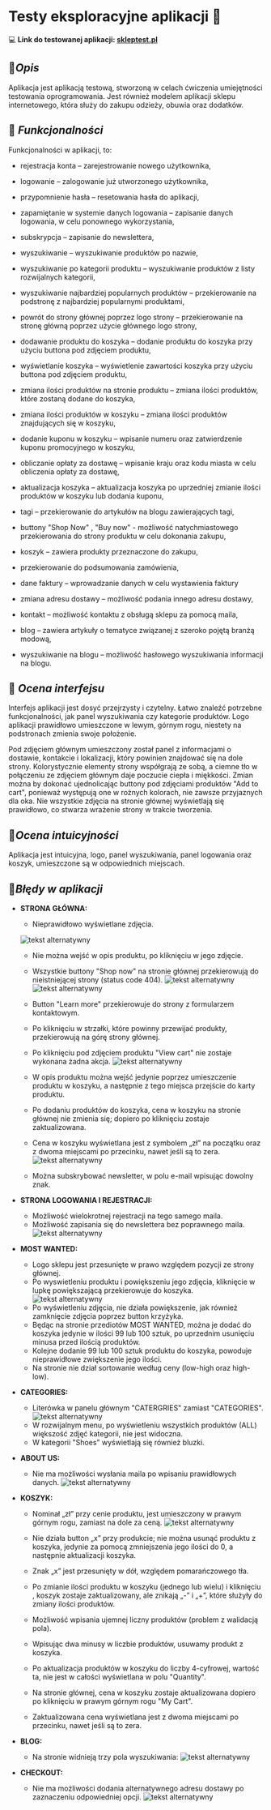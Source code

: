 # **Testy eksploracyjne aplikacji**  🚀
  

💻 **Link do testowanej aplikacji: [skleptest.pl](https://skleptest.pl/)**

 ## 📌***Opis***
    
Aplikacja jest aplikacją testową, stworzoną w celach ćwiczenia umiejętności testowania oprogramowania. Jest również modelem aplikacji sklepu internetowego, która służy do zakupu odzieży, obuwia oraz dodatków.


## 📌 ***Funkcjonalności***

Funkcjonalności w aplikacji, to:

-   rejestracja konta – zarejestrowanie nowego użytkownika,
    
-   logowanie – zalogowanie już utworzonego użytkownika,
    
-   przypomnienie hasła – resetowania hasła do aplikacji,
    
-   zapamiętanie w systemie danych logowania – zapisanie danych logowania, w celu ponownego wykorzystania,
    
-   subskrypcja – zapisanie do newslettera,
    
-   wyszukiwanie – wyszukiwanie produktów po nazwie,
    
-   wyszukiwanie po kategorii produktu – wyszukiwanie produktów z listy rozwijalnych kategorii,
    
-   wyszukiwanie najbardziej popularnych produktów – przekierowanie na podstronę z najbardziej popularnymi produktami,
    
-   powrót do strony głównej poprzez logo strony – przekierowanie na stronę główną poprzez użycie głównego logo strony,
    
-   dodawanie produktu do koszyka – dodanie produktu do koszyka przy użyciu buttona pod zdjęciem produktu,
    
-   wyświetlanie koszyka – wyświetlenie zawartości koszyka przy użyciu buttona pod zdjęciem produktu,
    
-   zmiana ilości produktów na stronie produktu – zmiana ilości produktów, które zostaną dodane do koszyka,
    
-   zmiana ilości produktów w koszyku – zmiana ilości produktów znajdujących się w koszyku,
    
-   dodanie kuponu w koszyku – wpisanie numeru oraz zatwierdzenie kuponu promocyjnego w koszyku,
    
-   obliczanie opłaty za dostawę – wpisanie kraju oraz kodu miasta w celu obliczenia opłaty za dostawę,
    
-   aktualizacja koszyka – aktualizacja koszyka po uprzedniej zmianie ilości produktów w koszyku lub dodania kuponu,
    
-   tagi – przekierowanie do artykułów na blogu zawierających tagi,
    
-   buttony "Shop Now" , "Buy now" - możliwość natychmiastowego przekierowania do strony produktu w celu dokonania zakupu,
    
-   koszyk – zawiera produkty przeznaczone do zakupu,
    
-   przekierowanie do podsumowania zamówienia,
    
-   dane faktury – wprowadzanie danych w celu wystawienia faktury
    
-   zmiana adresu dostawy – możliwość podania innego adresu dostawy,
    
-   kontakt – możliwość kontaktu z obsługą sklepu za pomocą maila,
    
-   blog – zawiera artykuły o tematyce związanej z szeroko pojętą branżą modową,
    
-   wyszukiwanie na blogu – możliwość hasłowego wyszukiwania informacji na blogu.
    
  
## 📌 ***Ocena interfejsu***

Interfejs aplikacji jest dosyć przejrzysty i czytelny. Łatwo znaleźć potrzebne funkcjonalności, jak panel wyszukiwania czy kategorie produktów. Logo aplikacji prawidłowo umieszczone w lewym, górnym rogu, niestety na podstronach zmienia swoje położenie.

Pod zdjęciem głównym umieszczony został panel z informacjami o dostawie, kontakcie i lokalizacji, który powinien znajdować się na dole strony. Kolorystycznie elementy strony współgrają ze sobą, a ciemne tło w połączeniu ze zdjęciem głównym daje poczucie ciepła i miękkości. Zmian można by dokonać ujednolicając buttony pod zdjęciami produktów "Add to cart", ponieważ występują one w rożnych kolorach, nie zawsze przyjaznych dla oka. Nie wszystkie zdjęcia na stronie głównej wyświetlają się prawidłowo, co stwarza wrażenie strony w trakcie tworzenia.

## 📌***Ocena intuicyjności***

Aplikacja jest intuicyjna, logo, panel wyszukiwania, panel logowania oraz koszyk, umieszczone są w odpowiednich miejscach.


## 📌***Błędy w aplikacji***

- **STRONA GŁÓWNA:**
    

	-   Nieprawidłowo wyświetlane zdjęcia.
	
	![tekst alternatywny](https://github.com/JoannaKraciuk/portfolio/blob/93b9fab88aad1e22104d4a230b62b1fc325474c7/Images/1.png)
    
	-   Nie można wejść w opis produktu, po kliknięciu w jego zdjęcie.
    
	-   Wszystkie buttony "Shop now" na stronie głównej przekierowują do nieistniejącej strony (status code 404).
	![tekst alternatywny](https://github.com/JoannaKraciuk/portfolio/blob/0737f395f90f9794cad9e54a18b3deb55bf2ccb4/Images/2.png)
	![tekst alternatywny](https://github.com/JoannaKraciuk/portfolio/blob/0737f395f90f9794cad9e54a18b3deb55bf2ccb4/Images/3.png)

    
	-   Button "Learn more" przekierowuje do strony z formularzem kontaktowym.
    
	-   Po kliknięciu w strzałki, które powinny przewijać produkty, przekierowują na górę strony głównej.
    
	-   Po kliknięciu pod zdjęciem produktu "View cart" nie zostaje wykonana żadna akcja.
	![tekst alternatywny](https://github.com/JoannaKraciuk/portfolio/blob/0737f395f90f9794cad9e54a18b3deb55bf2ccb4/Images/4.png)
    
	-   W opis produktu można wejść jedynie poprzez umieszczenie produktu w koszyku, a następnie z tego miejsca przejście do karty produktu.
    
	-   Po dodaniu produktów do koszyka, cena w koszyku na stronie głównej nie zmienia się; dopiero po kliknięciu <My Cart> zostaje zaktualizowana.
    
	-   Cena w koszyku wyświetlana jest z symbolem „zł” na początku oraz z dwoma miejscami po przecinku, nawet jeśli są to zera.
	![tekst alternatywny](https://github.com/JoannaKraciuk/portfolio/blob/0737f395f90f9794cad9e54a18b3deb55bf2ccb4/Images/5.png)
    
	-   Można subskrybować newsletter, w polu e-mail wpisując dowolny znak.
   
	
- **STRONA LOGOWANIA I REJESTRACJI:**
	
	-  Możliwość wielokrotnej rejestracji na tego samego maila.
	-  Możliwość zapisania się do newslettera bez poprawnego maila.
	![tekst alternatywny](https://github.com/JoannaKraciuk/portfolio/blob/0737f395f90f9794cad9e54a18b3deb55bf2ccb4/Images/6.png)
	
- **MOST WANTED:**
	
	- Logo sklepu jest przesunięte w prawo względem pozycji ze strony głównej.
	- Po wyswietleniu produktu i powiększeniu jego zdjęcia, kliknięcie w lupkę powiększającą przekierowuje do koszyka.
	![tekst alternatywny](https://github.com/JoannaKraciuk/portfolio/blob/0737f395f90f9794cad9e54a18b3deb55bf2ccb4/Images/7.png)
	- Po wyświetleniu zdjęcia, nie działa powiększenie, jak również zamknięcie zdjęcia poprzez button krzyżyka.
	- Będąc na stronie przediotów MOST WANTED, można je dodać do koszyka jedynie w ilości 99 lub 100 sztuk, po uprzednim usunięciu minusa przed ilością produktów.
	- Kolejne dodanie 99 lub 100 sztuk produktu do koszyka, powoduje nieprawidłowe zwiększenie jego ilości.
	- Na stronie nie dział sortowanie według ceny (low-high oraz high-low).
	
- **CATEGORIES:**
	
	- Literówka w panelu głównym "CATERGRIES" zamiast "CATEGORIES".
	![tekst alternatywny](https://github.com/JoannaKraciuk/portfolio/blob/0737f395f90f9794cad9e54a18b3deb55bf2ccb4/Images/8.png)
	- W rozwijalnym menu, po wyświetleniu wszystkich produktów (ALL) większość zdjęć kategorii, nie jest widoczna.
	- W kategorii "Shoes" wyświetlają się również bluzki.
	
- **ABOUT US:**
	
	- Nie ma możliwości wysłania maila po wpisaniu prawidłowych danych.
	![tekst alternatywny](https://github.com/JoannaKraciuk/portfolio/blob/0737f395f90f9794cad9e54a18b3deb55bf2ccb4/Images/9.png)

- **KOSZYK:**
    
	 -   Nominał „zł” przy cenie produktu, jest umieszczony w prawym górnym rogu, zamiast na dole za ceną.
	![tekst alternatywny](https://github.com/JoannaKraciuk/portfolio/blob/0737f395f90f9794cad9e54a18b3deb55bf2ccb4/Images/10.png)
        
   	 -   Nie działa button „x” przy produkcie; nie można usunąć produktu z koszyka, jedynie za pomocą zmniejszenia jego ilości do 0, a następnie aktualizacji koszyka.
        
   	 -   Znak „x” jest przesunięty w dół, względem pomarańczowego tła.
        
   	 -   Po zmianie ilości produktu w koszyku (jednego lub wielu) i kliknięciu <UPDATE CART>, koszyk zostaje zaktualizowany, ale znikają „-” i „+”, które służyły do zmiany ilości produktów.
        
	 -  Możliwość wpisania ujemnej liczny produktów (problem z walidacją pola).
        
	 -  Wpisując dwa minusy w liczbie produktów, usuwamy produkt z koszyka.
        
   	 -  Po aktualizacja produktów w koszyku do liczby 4-cyfrowej, wartość ta, nie jest w całości wyświetlana w polu "Quantity".
        
   	 -  Na stronie głównej, cena w koszyku zostaje aktualizowana dopiero po kliknięciu w prawym górnym rogu "My Cart".
        
	 -  Zaktualizowana cena wyświetlana jest z dwoma miejscami po przecinku, nawet jeśli są to zera.
	
	
- **BLOG:**
	- Na stronie widnieją trzy pola wyszukiwania:
	![tekst alternatywny](https://github.com/JoannaKraciuk/portfolio/blob/0737f395f90f9794cad9e54a18b3deb55bf2ccb4/Images/11.png)
	
- **CHECKOUT:**
	
	- Nie ma możliwości dodania alternatywnego adresu dostawy po zaznaczeniu odpowiedniej opcji.
	![tekst alternatywny](https://github.com/JoannaKraciuk/portfolio/blob/0737f395f90f9794cad9e54a18b3deb55bf2ccb4/Images/12.png)

